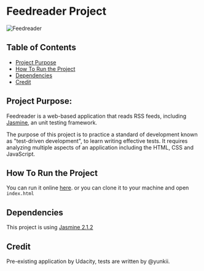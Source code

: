 # Feedreader Project
![Feedreader](https://i.imgur.com/lc8WFpa.jpg)
## Table of Contents

* [Project Purpose](#project-purpose)
* [How To Run the Project](#how-to-run-the-project)
* [Dependencies](#dependencies)
* [Credit](#credit)

## Project Purpose:

Feedreader is a web-based application that reads RSS feeds, including [Jasmine](http://jasmine.github.io/), an unit testing framework.

The purpose of this project is to practice a standard of development known as "test-driven development", to learn writing effective tests. It requires analyzing multiple aspects of an application including the HTML, CSS and JavaScript.

## How To Run the Project

You can run it online [here](https://yunkii.github.io/udacity-front-end/P05/index.html).
or you can clone it to your machine and open `index.html`

## Dependencies

This project is using [Jasmine 2.1.2](http://jasmine.github.io/) 

## Credit

Pre-existing application by Udacity, tests are written by @yunkii.